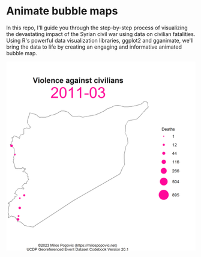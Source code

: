 # Animate bubble maps

In this repo, I'll guide you through the step-by-step process of visualizing the devastating impact of the Syrian civil war using data on civilian fatalities. Using R's powerful data visualization libraries, ggplot2 and gganimate, we'll bring the data to life by creating an engaging and informative animated bubble map.

![alt text](https://github.com/milos-agathon/animate-bubble-maps/blob/main/violence_vs_civilians_syria.gif?raw=true)

